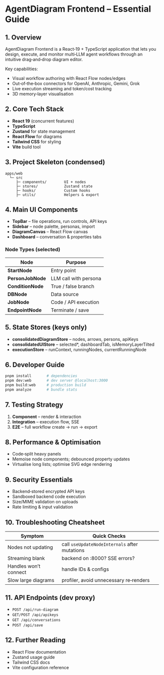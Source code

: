 # AgentDiagram Frontend – Essential Guide

## 1. Overview

AgentDiagram Frontend is a React‑19 + TypeScript application that lets you design, execute, and monitor multi‑LLM agent workflows through an intuitive drag‑and‑drop diagram editor.

Key capabilities:

* Visual workflow authoring with React Flow nodes/edges
* Out‑of‑the‑box connectors for OpenAI, Anthropic, Gemini, Grok
* Live execution streaming and token/cost tracking
* 3D memory‑layer visualisation

## 2. Core Tech Stack

* **React 19** (concurrent features)
* **TypeScript**
* **Zustand** for state management
* **React Flow** for diagrams
* **Tailwind CSS** for styling
* **Vite** build tool

## 3. Project Skeleton (condensed)

```text
apps/web
  └─ src
     ├─ components/        UI + nodes
     ├─ stores/            Zustand state
     ├─ hooks/             Custom hooks
     ├─ utils/             Helpers & export
```

## 4. Main UI Components

* **TopBar** – file operations, run controls, API keys
* **Sidebar** – node palette, personas, import
* **DiagramCanvas** – React Flow canvas
* **Dashboard** – conversation & properties tabs

### Node Types (selected)

| Node              | Purpose               |
| ----------------- | --------------------- |
| **StartNode**     | Entry point           |
| **PersonJobNode** | LLM call with persona |
| **ConditionNode** | True / false branch   |
| **DBNode**        | Data source           |
| **JobNode**       | Code / API execution  |
| **EndpointNode**  | Terminate / save      |

## 5. State Stores (keys only)

* **consolidatedDiagramStore** – nodes, arrows, persons, apiKeys
* **consolidatedUIStore** – selected\*, dashboardTab, isMemoryLayerTilted
* **executionStore** – runContext, runningNodes, currentRunningNode

## 6. Developer Guide

```bash
pnpm install       # dependencies
pnpm dev:web       # dev server @localhost:3000
pnpm build:web     # production build
pnpm analyze       # bundle stats
```

## 7. Testing Strategy

1. **Component** – render & interaction
2. **Integration** – execution flow, SSE
3. **E2E** – full workflow create → run → export

## 8. Performance & Optimisation

* Code‑split heavy panels
* Memoise node components; debounced property updates
* Virtualise long lists; optimise SVG edge rendering

## 9. Security Essentials

* Backend‑stored encrypted API keys
* Sandboxed backend code execution
* Size/MIME validation on uploads
* Rate limiting & input validation

## 10. Troubleshooting Cheatsheet

| Symptom               | Quick Checks                                  |
| --------------------- | --------------------------------------------- |
| Nodes not updating    | call `useUpdateNodeInternals` after mutations |
| Streaming blank       | backend on :8000? SSE errors?                 |
| Handles won’t connect | handle IDs & configs                          |
| Slow large diagrams   | profiler, avoid unnecessary re‑renders        |

## 11. API Endpoints (dev proxy)

* `POST /api/run-diagram`
* `GET/POST /api/apikeys`
* `GET /api/conversations`
* `POST /api/save`

## 12. Further Reading

* React Flow documentation
* Zustand usage guide
* Tailwind CSS docs
* Vite configuration reference
